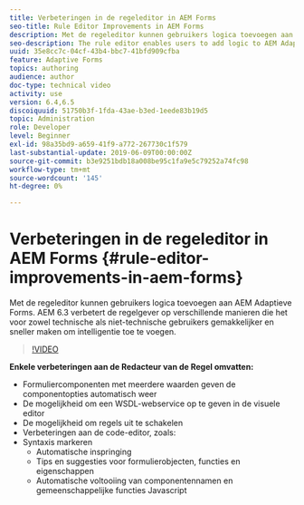 ```yaml
---
title: Verbeteringen in de regeleditor in AEM Forms
seo-title: Rule Editor Improvements in AEM Forms
description: Met de regeleditor kunnen gebruikers logica toevoegen aan AEM Adaptieve Forms. AEM 6.3 verbetert de regelgever op verschillende manieren die het voor zowel technische als niet-technische gebruikers gemakkelijker en sneller maken om intelligentie toe te voegen.
seo-description: The rule editor enables users to add logic to AEM Adaptive Forms. AEM 6.3 improves the rule editor in several ways making it easier and faster for both technical and non-technical users alike to add intelligence.
uuid: 35e8cc7c-04cf-43b4-bbc7-41bfd909cfba
feature: Adaptive Forms
topics: authoring
audience: author
doc-type: technical video
activity: use
version: 6.4,6.5
discoiquuid: 51750b3f-1fda-43ae-b3ed-1eede83b19d5
topic: Administration
role: Developer
level: Beginner
exl-id: 98a35bd9-a659-41f9-a772-267730c1f579
last-substantial-update: 2019-06-09T00:00:00Z
source-git-commit: b3e9251bdb18a008be95c1fa9e5c79252a74fc98
workflow-type: tm+mt
source-wordcount: '145'
ht-degree: 0%

---
```


# Verbeteringen in de regeleditor in AEM Forms {#rule-editor-improvements-in-aem-forms}

Met de regeleditor kunnen gebruikers logica toevoegen aan AEM Adaptieve Forms. AEM 6.3 verbetert de regelgever op verschillende manieren die het voor zowel technische als niet-technische gebruikers gemakkelijker en sneller maken om intelligentie toe te voegen.

>[!VIDEO](https://video.tv.adobe.com/v/19653?quality=12&learn=on)

**Enkele verbeteringen aan de Redacteur van de Regel omvatten:**

* Formuliercomponenten met meerdere waarden geven de componentopties automatisch weer
* De mogelijkheid om een WSDL-webservice op te geven in de visuele editor
* De mogelijkheid om regels uit te schakelen
* Verbeteringen aan de code-editor, zoals:
* Syntaxis markeren
   * Automatische inspringing
   * Tips en suggesties voor formulierobjecten, functies en eigenschappen
   * Automatische voltooiing van componentennamen en gemeenschappelijke functies Javascript
